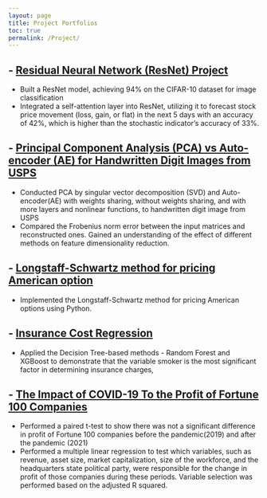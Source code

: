 ```yaml
---
layout: page
title: Project Portfolios
toc: true
permalink: /Project/
---
```

## - [Residual Neural Network (ResNet) Project](https://github.com/zhiweilin27/ResNet)
  - Built a ResNet model, achieving 94% on the CIFAR-10 dataset for image classification
  - Integrated a self-attention layer into ResNet, utilizing it to forecast stock price movement (loss, gain, or flat) in the next 5 days with an accuracy of 42%, which is higher than the stochastic indicator’s accuracy of 33%.
## - [Principal Component Analysis (PCA) vs Auto-encoder (AE) for Handwritten Digit Images from USPS](https://github.com/zhiweilin27/PCA)
   - Conducted PCA by singular vector decomposition (SVD) and Auto-encoder(AE) with weights sharing, without weights sharing, and with more layers and nonlinear functions, to handwritten digit image from USPS
   - Compared the Frobenius norm error between the input matrices and reconstructed ones. Gained an understanding of the effect of different methods on feature dimensionality reduction.
## - [Longstaff-Schwartz method for pricing American option](https://github.com/zhiweilin27/AMS-514/blob/main/AMS%20514%20Project%20Implementation.ipynb)
  - Implemented the Longstaff-Schwartz method for pricing American options using Python.
## - [Insurance Cost Regression](https://zhiweilin27.github.io/Data-analysis-in-R/Insurance-Cost.html)
  - Applied the Decision Tree-based methods - Random Forest and XGBoost to demonstrate that the variable smoker is the most significant factor in determining insurance charges, 
## - [The Impact of COVID-19 To the Profit of Fortune 100 Companies](https://github.com/zhiweilin27/term-report-/blob/main/%20Project%20Report.pdf)
  - Performed a paired t-test to show there was not a significant difference in profit of Fortune 100 companies before the pandemic(2019) and after the pandemic (2021)
  - Performed a multiple linear regression to test which variables, such as revenue, asset size, market capitalization, size of the workforce, and the headquarters state political party, were responsible for the change in profit of those companies during these periods. Variable selection was performed based on the adjusted R squared.
